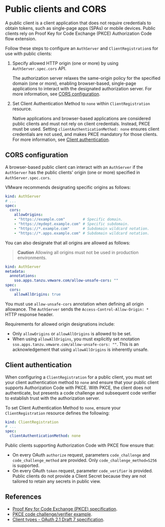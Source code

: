 # Public clients and CORS

A public client is a client application that does not require credentials to obtain tokens, such as single-page 
apps (SPAs) or mobile devices. Public clients rely on Proof Key for Code Exchange (PKCE) Authorization Code flow extension.

Follow these steps to configure an `AuthServer` and `ClientRegistration`s for use with public clients:

1. Specify allowed HTTP origin (one or more) by using `AuthServer.spec.cors` API.

    The authorization server relaxes the same-origin policy for the specified domain (one or more), 
    enabling browser-based, single-page applications to interact with the designated authorization server. 
    For more information, see [CORS configuration](#cors-configuration).

1. Set Client Authentication Method to `none` within `ClientRegistration` resource.

    Native applications and browser-based applications are considered public clients
    and must not rely on client credentials. Instead, PKCE must be used. 
    Setting `clientAuthenticationMethod: none` ensures client credentials are not used, 
    and makes PKCE mandatory for those clients. 
    For more information, see [Client authentication](#client-authentication).

## <a id="cors-configuration"></a> CORS configuration

A browser-based public client can interact with an `AuthServer` if the `AuthServer` 
has the public clients' origin (one or more) specified in `AuthServer.spec.cors`.

VMware recommends designating specific origins as follows:

```yaml
kind: AuthServer
# ...
spec:
  cors:
    allowOrigins:
    - "https://example.com"        # Specific domain.
    - "https://mydept.example.com" # Specific subdomain.
    - "https://*.example.com"      # Subdomain wildcard notation.
    - "https://*.apps.example.com" # Subdomain wildcard notation.
```

You can also designate that all origins are allowed as follows:

> **Caution** Allowing all origins must not be used in production environments.

```yaml
kind: AuthServer
metadata:
  annotations:
    sso.apps.tanzu.vmware.com/allow-unsafe-cors: ""
spec:
  cors:
    allowAllOrigins: true
```

You must use `allow-unsafe-cors` annotation when defining all origin allowance. 
The `AuthServer` sends the `Access-Control-Allow-Origin: *` HTTP response header.

Requirements for allowed origin designations include:

- Only `allowOrigins` or `allowAllOrigins` is allowed to be set.
- When using `allowAllOrigins`, you must explicitly set nnotation `sso.apps.tanzu.vmware.com/allow-unsafe-cors: ""`.
  This is an acknowledgement that using `allowAllOrigins` is inherently unsafe.

## <a id="client-authentication"></a>Client authentication

When configuring a `ClientRegistration` for a public client, you must set your client authentication method to
`none` and ensure that your public client supports Authorization Code with PKCE. 
With PKCE, the client does not authenticate, but presents a code challenge and 
subsequent code verifier to establish trust with the authorization server.

To set Client Authentication Method to `none`, ensure your `ClientRegistration` resource defines the following:

```yaml
kind: ClientRegistration
# ...
spec:
  clientAuthenticationMethod: none
```

Public clients supporting Authorization Code with PKCE flow ensure that:

- On every OAuth `authorize` request, parameters `code_challenge` and `code_challenge_method` are
  provided. Only `code_challenge_method=S256` is supported.
- On every OAuth `token` request, parameter `code_verifier` is provided.
  Public clients do not provide a Client Secret because they are not tailored to
  retain any secrets in public view.

## <a id="refs"></a>References

- [Proof Key for Code Exchange (PKCE) specification](https://www.rfc-editor.org/rfc/rfc7636.html).
- [PKCE code challenge/verifier example](https://www.ietf.org/rfc/rfc7636.html#appendix-B).
- [Client types - OAuth 2.1 Draft 7 specification](https://datatracker.ietf.org/doc/html/draft-ietf-oauth-v2-1-07#section-2.1).
